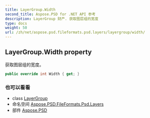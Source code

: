```yaml
---
title: LayerGroup.Width
second_title: Aspose.PSD for .NET API 参考
description: LayerGroup 财产. 获取图层组的宽度
type: docs
weight: 50
url: /zh/net/aspose.psd.fileformats.psd.layers/layergroup/width/
---
```

## LayerGroup.Width property

获取图层组的宽度。

```csharp
public override int Width { get; }
```

### 也可以看看

* class [LayerGroup](../)
* 命名空间 [Aspose.PSD.FileFormats.Psd.Layers](../../layergroup/)
* 部件 [Aspose.PSD](../../../)


